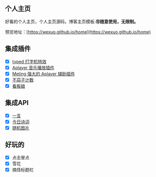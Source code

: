 ## 个人主页

好看的个人主页，个人主页源码，博客主页模板.**🉑️随意使用，无限制。**

预览地址：[https://wexuo.github.io/home](https://wexuo.github.io/home)

## 集成插件

- [x] [typed 打字机特效](https://github.com/mattboldt/typed.js/)
- [x] [Aplayer 音乐播放插件](https://github.com/MoePlayer/APlayer)
- [x] [Meting 强大的 Aplayer 辅助插件](https://github.com/metowolf/MetingJS)
- [x] [不蒜子计数](http://busuanzi.ibruce.info/)
- [x] [看板娘](https://github.com/stevenjoezhang/live2d-widget)

## 集成API

- [x] [一言](https://hitokoto.cn/)
- [x] [今日诗词](https://www.jinrishici.com/)
- [x] [随机图片](https://api.ixiaowai.cn/api/api.php) 

## 好玩的

- [x] 点击冒点
- [x] 雪花
- [x] 搞怪标题栏 
